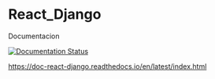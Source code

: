 # React_Django
 
  Documentacion

[![Documentation Status](https://readthedocs.org/projects/doc-react-django/badge/?version=latest)](https://doc-react-django.readthedocs.io/en/latest/?badge=latest)

https://doc-react-django.readthedocs.io/en/latest/index.html